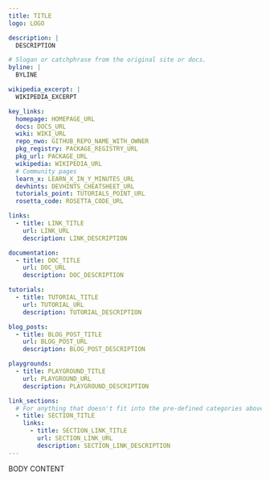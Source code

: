 ```yaml
---
title: TITLE
logo: LOGO

description: |
  DESCRIPTION

# Slogan or catchphrase from the original site or docs.
byline: |
  BYLINE

wikipedia_excerpt: |
  WIKIPEDIA_EXCERPT

key_links:
  homepage: HOMEPAGE_URL
  docs: DOCS_URL
  wiki: WIKI_URL
  repo_nwo: GITHUB_REPO_NAME_WITH_OWNER
  pkg_registry: PACKAGE_REGISTRY_URL
  pkg_url: PACKAGE_URL
  wikipedia: WIKIPEDIA_URL
  # Community pages
  learn_x: LEARN_X_IN_Y_MINUTES_URL
  devhints: DEVHINTS_CHEATSHEET_URL
  tutorials_point: TUTORIALS_POINT_URL
  rosetta_code: ROSETTA_CODE_URL

links:
  - title: LINK_TITLE
    url: LINK_URL
    description: LINK_DESCRIPTION

documentation:
  - title: DOC_TITLE
    url: DOC_URL
    description: DOC_DESCRIPTION

tutorials:
  - title: TUTORIAL_TITLE
    url: TUTORIAL_URL
    description: TUTORIAL_DESCRIPTION

blog_posts:
  - title: BLOG_POST_TITLE
    url: BLOG_POST_URL
    description: BLOG_POST_DESCRIPTION

playgrounds:
  - title: PLAYGROUND_TITLE
    url: PLAYGROUND_URL
    description: PLAYGROUND_DESCRIPTION

link_sections:
  # For anything that doesn't fit into the pre-defined categories above.
  - title: SECTION_TITLE
    links:
      - title: SECTION_LINK_TITLE
        url: SECTION_LINK_URL
        description: SECTION_LINK_DESCRIPTION
---
```


BODY CONTENT
